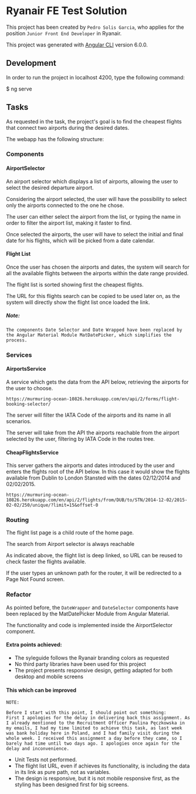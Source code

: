 # Ryanair FE Test Solution

This project has been created by `Pedro Solis Garcia`, who applies for the position `Junior Front End Developer` in Ryanair.

This project was generated with [Angular CLI](https://github.com/angular/angular-cli) version 6.0.0.

## Development

In order to run the project in localhost 4200, type the following command:

  $ ng serve

## Tasks

As requested in the task, the project's goal is to find the cheapest flights that connect two airports during the desired dates.

The webapp has the following structure:

### Components

#### AirportSelector

An airport selector which displays a list of airports, allowing the user to select the desired departure airport.

Considering the airport selected, the user will have the possibility to select only the airports connected to the one he chose.

The user can either select the airport from the list, or typing the name in order to filter the airport list, making it faster to find.

Once selected the airports, the user will have to select the initial and final date for his flights, which will be picked from a date calendar.

#### Flight List

Once the user has chosen the airports and dates, the system will search for all the available flights between the airports within the date range provided.

The flight list is sorted showing first the cheapest flights.

The URL for this flights search can be copied to be used later on, as the system will directly show the flight list once loaded the link.


##### Note:
```
The components Date Selector and Date Wrapped have been replaced by the Angular Material Module MatDatePicker, which simplifies the process.
```

### Services

#### AirportsService

A service which gets the data from the API below, retrieving the airports for the user to choose.

```
https://murmuring-ocean-10826.herokuapp.com/en/api/2/forms/flight-booking-selector/
```

The server will filter the IATA Code of the airports and its name in all scenarios.

The server will take from the API the airports reachable from the airport selected by the user, filtering by IATA Code in the routes tree.

#### CheapFlightsService

This server gathers the airports and dates introduced by the user and enters the flights root of the API below. In this case it would show the flights available
from Dublin to London Stansted with the dates 02/12/2014 and 02/02/2015.

```
https://murmuring-ocean-10826.herokuapp.com/en/api/2/flights/from/DUB/to/STN/2014-12-02/2015-02-02/250/unique/?limit=15&offset-0
```

### Routing

The flight list page is a child route of the home page.

The search from Airport selector is always reachable

As indicated above, the flight list is deep linked, so  URL can be reused to check faster the flights available.

If the user types an unknown path for the router, it will be redirected to a Page Not Found screen.

### Refactor

As pointed before, the `DateWrapper` and `DateSelector` components have been replaced by the MatDatePicker Module from Angular Material.

The functionality and code is implemented inside the AirportSelector component.

#### Extra points achieved:

* The syleguide follows the Ryanair branding colors as requested
* No third party libraries have been used for this project
* The project presents responsive design, getting adapted for both desktop and mobile screens

#### This which can be improved

`NOTE:`
```
Before I start with this point, I should point out something:
First I apologies for the delay in delivering back this assignment. As I already mentioned to the Recruitment Officer Paulina Pęczkowska in my emails, I had my time limited to achieve this task, as last week was bank holiday here in Poland, and I had family visit during the whole week. I received this assignment a day before they came, so I barely had time until two days ago. I apologies once again for the delay and inconvenience.
```

* Unit Tests not performed.
* The flight list URL, even if achieves its functionality, is including the data in its link as pure path, not as variables.
* The design is responsive, but it is not mobile responsive first, as the styling has been designed first for big screens.